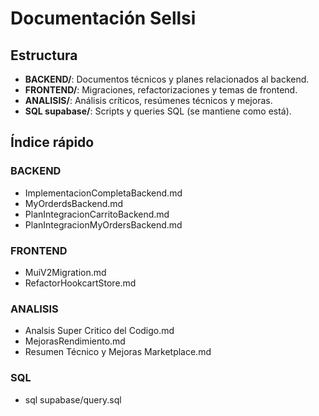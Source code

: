 # Documentación Sellsi

## Estructura

- **BACKEND/**: Documentos técnicos y planes relacionados al backend.
- **FRONTEND/**: Migraciones, refactorizaciones y temas de frontend.
- **ANALISIS/**: Análisis críticos, resúmenes técnicos y mejoras.
- **SQL supabase/**: Scripts y queries SQL (se mantiene como está).

## Índice rápido

### BACKEND
- ImplementacionCompletaBackend.md
- MyOrderdsBackend.md
- PlanIntegracionCarritoBackend.md
- PlanIntegracionMyOrdersBackend.md

### FRONTEND
- MuiV2Migration.md
- RefactorHookcartStore.md

### ANALISIS
- Analsis Super Critico del Codigo.md
- MejorasRendimiento.md
- Resumen Técnico y Mejoras Marketplace.md

### SQL
- sql supabase/query.sql
